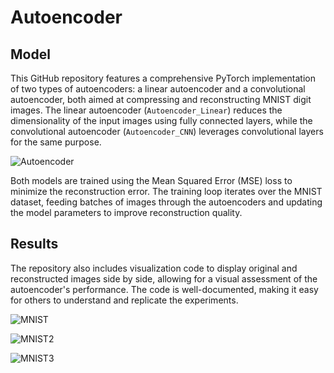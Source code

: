 # Autoencoder
## Model
This GitHub repository features a comprehensive PyTorch implementation of two types of autoencoders: a linear autoencoder and a convolutional autoencoder, both aimed at compressing and reconstructing MNIST digit images. The linear autoencoder (`Autoencoder_Linear`) reduces the dimensionality of the input images using fully connected layers, while the convolutional autoencoder (`Autoencoder_CNN`) leverages convolutional layers for the same purpose.



![Autoencoder](https://github.com/zahraasadi257/Autoencoder/assets/57061013/1cd8bc53-7556-4f5a-872f-e1c0ef8d764e)











Both models are trained using the Mean Squared Error (MSE) loss to minimize the reconstruction error. The training loop iterates over the MNIST dataset, feeding batches of images through the autoencoders and updating the model parameters to improve reconstruction quality.
## Results
The repository also includes visualization code to display original and reconstructed images side by side, allowing for a visual assessment of the autoencoder's performance. The code is well-documented, making it easy for others to understand and replicate the experiments.








![MNIST](https://github.com/zahraasadi257/Autoencoder/assets/57061013/ea8931fe-31fd-4f73-97a9-4faef59df8d3)







![MNIST2](https://github.com/zahraasadi257/Autoencoder/assets/57061013/dab98daa-dd1c-4100-bc7c-e5da49350d3e)






![MNIST3](https://github.com/zahraasadi257/Autoencoder/assets/57061013/efc7ec02-c5f4-4d2c-ab3b-b6de8324daea)






